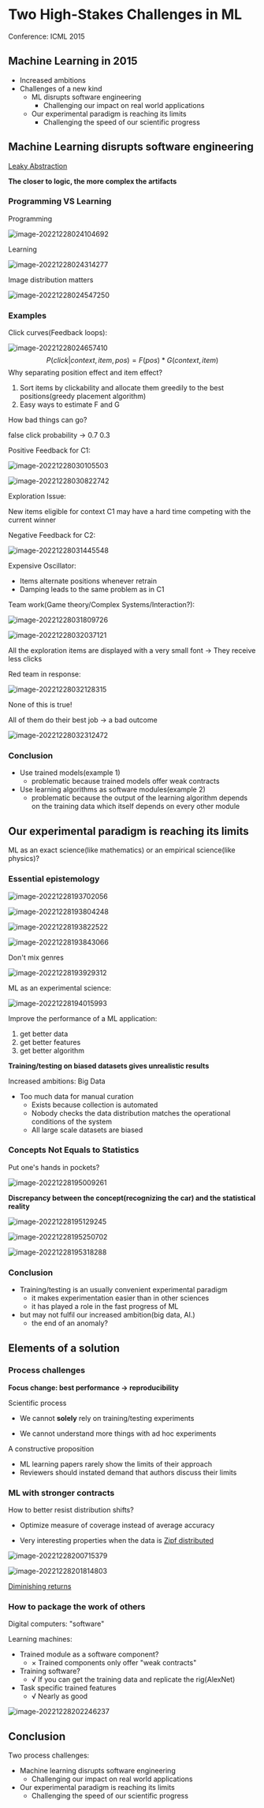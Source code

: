 # Two High-Stakes Challenges in ML

Conference: ICML 2015

## Machine Learning in 2015

+ Increased ambitions
+ Challenges of a new kind
  + ML disrupts software engineering
    + Challenging our impact on real world applications
  + Our experimental paradigm is reaching its limits
    + Challenging the speed of our scientific progress

## Machine Learning disrupts software engineering

[Leaky Abstraction](https://en.wikipedia.org/wiki/Leaky_abstraction)

**The closer to logic, the more complex the artifacts**

###  Programming VS Learning

Programming

![image-20221228024104692](./5.png)

Learning

![image-20221228024314277](./6.png)



Image distribution matters

![image-20221228024547250](./7.png)



### Examples

Click curves(Feedback loops):

![image-20221228024657410](./8.png)
$$
P(click|context,item,pos)=F(pos)*G(context,item)
$$
Why separating position effect and item effect?

1. Sort items by clickability and allocate them greedily to the best positions(greedy placement algorithm)
2. Easy ways to estimate F and G

How bad things can go?

false click probability -> 0.7 0.3

Positive Feedback for C1:

![image-20221228030105503](./9.png)

![image-20221228030822742](./10.png)

Exploration Issue: 

New items eligible for context C1 may have a hard time competing with the current winner



Negative Feedback for C2:

![image-20221228031445548](./11.png)

Expensive Oscillator:

+ Items alternate positions whenever retrain
+ Damping leads to the same problem as in C1



Team work(Game theory/Complex Systems/Interaction?):

![image-20221228031809726](./12.png)

![image-20221228032037121](./13.png)

All the exploration items are displayed with a very small font -> They receive less clicks



Red team in response:

![image-20221228032128315](./14.png)

None of this is true!



All of them do their best job -> a bad outcome

![image-20221228032312472](./15.png)

### Conclusion

+ Use trained models(example 1)
  + problematic because trained models offer weak contracts
+ Use learning algorithms as software modules(example 2)
  + problematic because the output of the learning algorithm depends on the training data which itself depends on every other module

## Our experimental paradigm is reaching its limits

ML as an exact science(like mathematics) or an empirical science(like physics)?

### Essential epistemology

![image-20221228193702056](./16.png)

![image-20221228193804248](./17.png)

![image-20221228193822522](./18.png)

![image-20221228193843066](./19.png)

Don't mix genres

![image-20221228193929312](./20.png)





ML as an experimental science:

![image-20221228194015993](./21.png)



Improve the performance of a ML application:

1. get better data
2. get better features
3. get better algorithm



**Training/testing on biased datasets gives unrealistic results**



Increased ambitions: Big Data

+ Too much data for manual curation
  + Exists because collection is automated
  + Nobody checks the data distribution matches the operational conditions of the system
  + All large scale datasets are biased

### Concepts Not Equals to Statistics

Put one's hands in pockets?

![image-20221228195009261](./22.png)

**Discrepancy between the concept(recognizing the car) and the statistical reality**

![image-20221228195129245](./23.png)



![image-20221228195250702](./24.png)

![image-20221228195318288](./25.png)

### Conclusion

+ Training/testing is an usually convenient experimental paradigm
  + it makes experimentation easier than in other sciences
  + it has played a role in the fast progress of ML
+ but may not fulfil our increased ambition(big data, AI.)
  + the end of an anomaly?



## Elements of a solution

### Process challenges

**Focus change: best performance -> reproducibility**



Scientific process

+ We cannot **solely** rely on training/testing experiments

+ We cannot understand more things with ad hoc experiments

A constructive proposition

+ ML learning papers rarely show the limits of their approach
+ Reviewers should instated demand that authors discuss their limits

### ML with stronger contracts

How to better resist distribution shifts?

+ Optimize measure of coverage instead of average accuracy

+ Very interesting properties when the data is [Zipf distributed](https://mathworld.wolfram.com/ZipfDistribution.html)

![image-20221228200715379](./26.png)

![image-20221228201814803](./27.png)

[Diminishing returns](https://en.wikipedia.org/wiki/Diminishing_returns)

### How to package the work of others

Digital computers: "software"

Learning machines:

+ Trained module as a software component?
  + × Trained components only offer "weak contracts"
+ Training software?
  + √ If you can get the training data and replicate the rig(AlexNet)
+ Task specific trained features
  + √ Nearly as good



![image-20221228202246237](./28.png)

## Conclusion

Two process challenges:

 + Machine learning disrupts software engineering
   + Challenging our impact on real world applications
 + Our experimental paradigm is reaching its limits
   + Challenging the speed of our scientific progress
